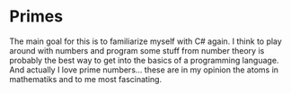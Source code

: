 # Primes

The main goal for this is to familiarize myself with C# again. I think to play around with numbers and program some stuff from number theory is probably the best way to get into the basics of a programming language. And actually I love prime numbers... these are in my opinion the atoms in mathematiks and to me most fascinating.
